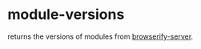 # module-versions

returns the versions of modules from [browserify-server](https://github.com/featurist/browserify-server').

